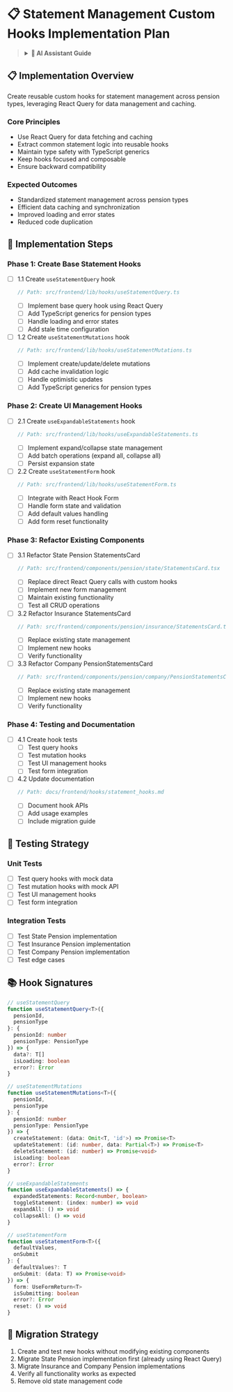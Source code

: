 # 📋 Statement Management Custom Hooks Implementation Plan

> <details>
> <summary><strong>🤖 AI Assistant Guide</strong></summary>
>
> ## Purpose
> This document provides a step-by-step implementation plan for creating reusable custom hooks and utilities for statement management across different pension types. It aims to standardize the approach while maintaining flexibility for different data structures.
>
> ## Document Structure
> 
> ### 1. Implementation Overview
> - High-level description of the approach
> - Core principles to follow
> - Expected outcomes
>
> ### 2. Implementation Steps
> - Organized in sequential order
> - Each step has clear checkboxes
> - Dependencies between steps are clearly marked
>
> ### 3. Testing Strategy
> - How to verify the implementation works
> - Key test cases to consider
>
> ## Working with this Document
>
> ### Implementation Process
> 1. Follow steps in sequential order
> 2. Check off completed items
> 3. Refer to existing code examples when needed
> 4. Maintain type safety throughout
>
> ### Key Principles
> - Extract common logic, not UI structure
> - Maintain type safety with generics
> - Keep hooks focused on single responsibilities
> - Ensure backward compatibility
>
> ## Status Indicators
> - ✅ Complete: Step fully implemented and tested
> - 🔄 In Progress: Currently being worked on
> - ⏱️ Pending: Not yet started
>
> ## Rules & Best Practices
> 1. Follow TypeScript best practices
> 2. Maintain consistent naming conventions
> 3. Document hook parameters and return values
> 4. Ensure hooks are composable
> 5. Avoid breaking changes to existing components
> </details>

## 📋 Implementation Overview

Create reusable custom hooks for statement management across pension types, leveraging React Query for data management and caching.

### Core Principles
- Use React Query for data fetching and caching
- Extract common statement logic into reusable hooks
- Maintain type safety with TypeScript generics
- Keep hooks focused and composable
- Ensure backward compatibility

### Expected Outcomes
- Standardized statement management across pension types
- Efficient data caching and synchronization
- Improved loading and error states
- Reduced code duplication

## 📝 Implementation Steps

### Phase 1: Create Base Statement Hooks

- [ ] 1.1 Create `useStatementQuery` hook
  ```typescript
  // Path: src/frontend/lib/hooks/useStatementQuery.ts
  ```
  - [ ] Implement base query hook using React Query
  - [ ] Add TypeScript generics for pension types
  - [ ] Handle loading and error states
  - [ ] Add stale time configuration

- [ ] 1.2 Create `useStatementMutations` hook
  ```typescript
  // Path: src/frontend/lib/hooks/useStatementMutations.ts
  ```
  - [ ] Implement create/update/delete mutations
  - [ ] Add cache invalidation logic
  - [ ] Handle optimistic updates
  - [ ] Add TypeScript generics for pension types

### Phase 2: Create UI Management Hooks

- [ ] 2.1 Create `useExpandableStatements` hook
  ```typescript
  // Path: src/frontend/lib/hooks/useExpandableStatements.ts
  ```
  - [ ] Implement expand/collapse state management
  - [ ] Add batch operations (expand all, collapse all)
  - [ ] Persist expansion state

- [ ] 2.2 Create `useStatementForm` hook
  ```typescript
  // Path: src/frontend/lib/hooks/useStatementForm.ts
  ```
  - [ ] Integrate with React Hook Form
  - [ ] Handle form state and validation
  - [ ] Add default values handling
  - [ ] Add form reset functionality

### Phase 3: Refactor Existing Components

- [ ] 3.1 Refactor State Pension StatementsCard
  ```typescript
  // Path: src/frontend/components/pension/state/StatementsCard.tsx
  ```
  - [ ] Replace direct React Query calls with custom hooks
  - [ ] Implement new form management
  - [ ] Maintain existing functionality
  - [ ] Test all CRUD operations

- [ ] 3.2 Refactor Insurance StatementsCard
  ```typescript
  // Path: src/frontend/components/pension/insurance/StatementsCard.tsx
  ```
  - [ ] Replace existing state management
  - [ ] Implement new hooks
  - [ ] Verify functionality

- [ ] 3.3 Refactor Company PensionStatementsCard
  ```typescript
  // Path: src/frontend/components/pension/company/PensionStatementsCard.tsx
  ```
  - [ ] Replace existing state management
  - [ ] Implement new hooks
  - [ ] Verify functionality

### Phase 4: Testing and Documentation

- [ ] 4.1 Create hook tests
  - [ ] Test query hooks
  - [ ] Test mutation hooks
  - [ ] Test UI management hooks
  - [ ] Test form integration

- [ ] 4.2 Update documentation
  ```typescript
  // Path: docs/frontend/hooks/statement_hooks.md
  ```
  - [ ] Document hook APIs
  - [ ] Add usage examples
  - [ ] Include migration guide

## 🧪 Testing Strategy

### Unit Tests
- [ ] Test query hooks with mock data
- [ ] Test mutation hooks with mock API
- [ ] Test UI management hooks
- [ ] Test form integration

### Integration Tests
- [ ] Test State Pension implementation
- [ ] Test Insurance Pension implementation
- [ ] Test Company Pension implementation
- [ ] Test edge cases

## 📚 Hook Signatures

```typescript
// useStatementQuery
function useStatementQuery<T>({ 
  pensionId, 
  pensionType 
}: { 
  pensionId: number
  pensionType: PensionType 
}) => {
  data?: T[]
  isLoading: boolean
  error?: Error
}

// useStatementMutations
function useStatementMutations<T>({ 
  pensionId, 
  pensionType 
}: { 
  pensionId: number
  pensionType: PensionType 
}) => {
  createStatement: (data: Omit<T, 'id'>) => Promise<T>
  updateStatement: (id: number, data: Partial<T>) => Promise<T>
  deleteStatement: (id: number) => Promise<void>
  isLoading: boolean
  error?: Error
}

// useExpandableStatements
function useExpandableStatements() => {
  expandedStatements: Record<number, boolean>
  toggleStatement: (index: number) => void
  expandAll: () => void
  collapseAll: () => void
}

// useStatementForm
function useStatementForm<T>({
  defaultValues,
  onSubmit
}: {
  defaultValues?: T
  onSubmit: (data: T) => Promise<void>
}) => {
  form: UseFormReturn<T>
  isSubmitting: boolean
  error?: Error
  reset: () => void
}
```

## 🔄 Migration Strategy

1. Create and test new hooks without modifying existing components
2. Migrate State Pension implementation first (already using React Query)
3. Migrate Insurance and Company Pension implementations
4. Verify all functionality works as expected
5. Remove old state management code 